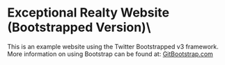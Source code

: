 # Exceptional Realty Website (Bootstrapped Version)\

This is an example website using the Twitter Bootstrapped v3 framework.
More information on using Bootstrap can be found at:
[GitBootstrap.com](http://gitbootstrap.com)
